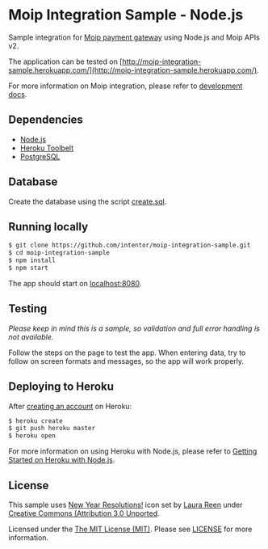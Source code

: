 # Moip Integration Sample - Node.js

Sample integration for [Moip payment gateway](https://moip.com.br/en/) using Node.js and Moip APIs v2.

The application can be tested on [http://moip-integration-sample.herokuapp.com/](http://moip-integration-sample.herokuapp.com/).

For more information on Moip integration, please refer to [development docs](https://moip.com.br/para-devs/).

## Dependencies

- [Node.js](http://nodejs.org/)
- [Heroku Toolbelt](https://toolbelt.heroku.com/)
- [PostgreSQL](https://www.postgresql.org/)

## Database

Create the database using the script [create.sql](db/create.sql). 

## Running locally

```sh
$ git clone https://github.com/intentor/moip-integration-sample.git
$ cd moip-integration-sample
$ npm install
$ npm start
```

The app should start on [localhost:8080](http://localhost:8080/).

## Testing

_Please keep in mind this is a sample, so validation and full error handling is not available._

Follow the steps on the page to test the app. When entering data, try to follow on screen formats and messages, so the app will work properly.

## Deploying to Heroku

After [creating an account](https://signup.heroku.com/) on Heroku: 

```sh
$ heroku create
$ git push heroku master
$ heroku open
```

For more information on using Heroku with Node.js, please refer to [Getting Started on Heroku with Node.js](https://devcenter.heroku.com/articles/getting-started-with-nodejs).

## License

This sample uses [New Year Resolutions!](https://www.iconfinder.com/iconsets/new-year-resolutions) icon set by [Laura Reen](http://laurareen.com/) under [Creative Commons (Attribution 3.0 Unported](https://creativecommons.org/licenses/by/3.0/).

Licensed under the [The MIT License (MIT)](http://opensource.org/licenses/MIT). Please see [LICENSE](LICENSE) for more information.
